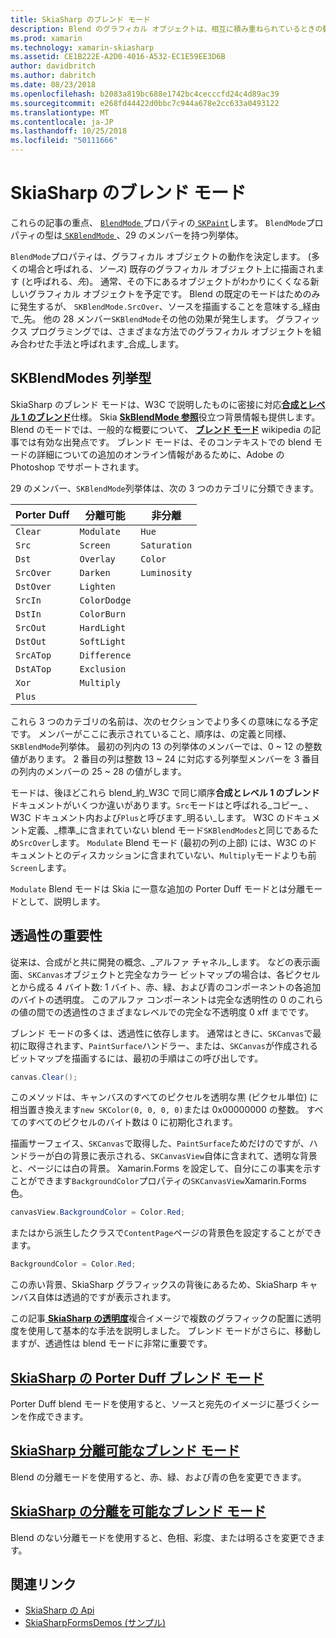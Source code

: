 ```yaml
---
title: SkiaSharp のブレンド モード
description: Blend のグラフィカル オブジェクトは、相互に積み重ねられているときの動作を定義するモードを使用。
ms.prod: xamarin
ms.technology: xamarin-skiasharp
ms.assetid: CE1B222E-A2D0-4016-A532-EC1E59EE3D6B
author: davidbritch
ms.author: dabritch
ms.date: 08/23/2018
ms.openlocfilehash: b2083a819bc688e1742bc4cecccfd24c4d89ac39
ms.sourcegitcommit: e268fd44422d0bbc7c944a678e2cc633a0493122
ms.translationtype: MT
ms.contentlocale: ja-JP
ms.lasthandoff: 10/25/2018
ms.locfileid: "50111666"
---
```

# <a name="skiasharp-blend-modes"></a>SkiaSharp のブレンド モード

これらの記事の重点、 [ `BlendMode` ](xref:SkiaSharp.SKPaint.BlendMode)プロパティの[ `SKPaint`](xref:SkiaSharp.SKPaint)します。 `BlendMode`プロパティの型は[ `SKBlendMode` ](xref:SkiaSharp.SKBlendMode)、29 のメンバーを持つ列挙体。

`BlendMode`プロパティは、グラフィカル オブジェクトの動作を決定します。 (多くの場合と呼ばれる、_ソース_) 既存のグラフィカル オブジェクト上に描画されます (と呼ばれる、_先_)。 通常、その下にあるオブジェクトがわかりにくくなる新しいグラフィカル オブジェクトを予定です。 Blend の既定のモードはためのみに発生するが、 `SKBlendMode.SrcOver`、ソースを描画することを意味する_経由で_先。 他の 28 メンバー`SKBlendMode`その他の効果が発生します。 グラフィックス プログラミングでは、さまざまな方法でのグラフィカル オブジェクトを組み合わせた手法と呼ばれます_合成_します。

## <a name="the-skblendmodes-enumeration"></a>SKBlendModes 列挙型

SkiaSharp のブレンド モードは、W3C で説明したものに密接に対応[**合成とレベル 1 のブレンド**](https://www.w3.org/TR/compositing-1/)仕様。 Skia [ **SkBlendMode 参照**](https://skia.org/user/api/SkBlendMode_Reference)役立つ背景情報も提供します。 Blend のモードでは、一般的な概要について、 [**ブレンド モード**](https://en.wikipedia.org/wiki/Blend_modes) wikipedia の記事では有効な出発点です。 ブレンド モードは、そのコンテキストでの blend モードの詳細についての追加のオンライン情報があるために、Adobe の Photoshop でサポートされます。

29 のメンバー、`SKBlendMode`列挙体は、次の 3 つのカテゴリに分類できます。

| Porter Duff | 分離可能    | 非分離 |
| ----------- | ------------ | ------------- |
| `Clear`     | `Modulate`   | `Hue`         |
| `Src`       | `Screen`     | `Saturation`  |
| `Dst`       | `Overlay`    | `Color`       |
| `SrcOver`   | `Darken`     | `Luminosity`  |
| `DstOver`   | `Lighten`    |               |
| `SrcIn`     | `ColorDodge` |               |
| `DstIn`     | `ColorBurn`  |               |
| `SrcOut`    | `HardLight`  |               |
| `DstOut`    | `SoftLight`  |               |
| `SrcATop`   | `Difference` |               |
| `DstATop`   | `Exclusion`  |               |
| `Xor`       | `Multiply`   |               |
| `Plus`      |              |               |

これら 3 つのカテゴリの名前は、次のセクションでより多くの意味になる予定です。 メンバーがここに表示されていること、順序は、の定義と同様、`SKBlendMode`列挙体。 最初の列内の 13 の列挙体のメンバーでは、0 ~ 12 の整数値があります。 2 番目の列は整数 13 ~ 24 に対応する列挙型メンバーを 3 番目の列内のメンバーの 25 ~ 28 の値がします。

モードは、後ほどこれら blend_約_W3C で同じ順序**合成とレベル 1 のブレンド**ドキュメントがいくつか違いがあります。`Src`モードはと呼ばれる_コピー_ 、W3C ドキュメント内および`Plus`と呼びます_明るい_します。 W3C のドキュメント定義、_標準_に含まれていない blend モード`SKBlendModes`と同じであるため`SrcOver`します。 `Modulate` Blend モード (最初の列の上部) には、W3C のドキュメントとのディスカッションに含まれていない、`Multiply`モードよりも前`Screen`します。

`Modulate` Blend モードは Skia に一意な追加の Porter Duff モードとは分離モードとして、説明します。

## <a name="the-importance-of-transparency"></a>透過性の重要性

従来は、合成がと共に開発の概念、_アルファ チャネル_します。 などの表示画面、`SKCanvas`オブジェクトと完全なカラー ビットマップの場合は、各ピクセルとから成る 4 バイト数: 1 バイト、赤、緑、および青のコンポーネントの各追加のバイトの透明度。 このアルファ コンポーネントは完全な透明性の 0 のこれらの値の間での透過性のさまざまなレベルでの完全な不透明度 0 xff までです。

ブレンド モードの多くは、透過性に依存します。 通常はときに、`SKCanvas`で最初に取得されます、`PaintSurface`ハンドラー、または、`SKCanvas`が作成されるビットマップを描画するには、最初の手順はこの呼び出しです。

```csharp
canvas.Clear();
```

このメソッドは、キャンバスのすべてのピクセルを透明な黒 (ピクセル単位) に相当置き換えます`new SKColor(0, 0, 0, 0)`または 0x00000000 の整数。 すべてのすべてのピクセルのバイト数は 0 に初期化されます。

描画サーフェイス、`SKCanvas`で取得した、`PaintSurface`ためだけのですが、ハンドラーが白の背景に表示される、`SKCanvasView`自体に含まれて、透明な背景と、ページには白の背景。 Xamarin.Forms を設定して、自分にこの事実を示すことができます`BackgroundColor`プロパティの`SKCanvasView`Xamarin.Forms 色。

```csharp
canvasView.BackgroundColor = Color.Red;
```

またはから派生したクラスで`ContentPage`ページの背景色を設定することができます。

```csharp
BackgroundColor = Color.Red;
```

この赤い背景、SkiaSharp グラフィックスの背後にあるため、SkiaSharp キャンバス自体は透過的ですが表示されます。

この記事[ **SkiaSharp の透明度**](../../basics/transparency.md)複合イメージで複数のグラフィックの配置に透明度を使用して基本的な手法を説明しました。 ブレンド モードがさらに、移動しますが、透過性は blend モードに非常に重要です。 

## <a name="skiasharp-porter-duff-blend-modesporter-duffmd"></a>[SkiaSharp の Porter Duff ブレンド モード](porter-duff.md)

Porter Duff blend モードを使用すると、ソースと宛先のイメージに基づくシーンを作成できます。

## <a name="skiasharp-separable-blend-modesseparablemd"></a>[SkiaSharp 分離可能なブレンド モード](separable.md)

Blend の分離モードを使用すると、赤、緑、および青の色を変更できます。

## <a name="skiasharp-non-separable-blend-modesnon-separablemd"></a>[SkiaSharp の分離を可能なブレンド モード](non-separable.md)

Blend のない分離モードを使用すると、色相、彩度、または明るさを変更できます。

## <a name="related-links"></a>関連リンク

- [SkiaSharp の Api](https://docs.microsoft.com/dotnet/api/skiasharp)
- [SkiaSharpFormsDemos (サンプル)](https://developer.xamarin.com/samples/xamarin-forms/SkiaSharpForms/Demos/)